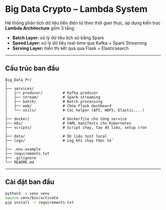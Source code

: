 # Big Data Crypto – Lambda System

Hệ thống phân tích dữ liệu tiền điện tử theo thời gian thực, áp dụng kiến trúc **Lambda Architecture** gồm 3 tầng:

- **Batch Layer:** xử lý dữ liệu lịch sử bằng Spark
- **Speed Layer:** xử lý dữ liệu real-time qua Kafka + Spark Streaming
- **Serving Layer:** hiển thị kết quả qua Flask + Elasticsearch

---

## Cấu trúc ban đầu

```
Big_Data_Pr/
│
├── services/
│   ├── producer/         # Kafka producer
│   ├── stream/           # Spark streaming
│   ├── batch/            # Batch processing
│   ├── web/              # Chứa Flask dashboard
│   └── utils/            # Các helper (API, HDFS, Elastic,...)
│
├── docker/               # Dockerfile cho từng service
├── k8s/                  # YAML manifests cho Kubernetes
├── scripts/              # Script chạy, tạo dữ liệu, setup cron
│
├── data/                 # Dữ liệu test local
├── logs/                 # Log khi chạy thực tế
│
├── .env.example
├── requirements.txt
├── .gitignore
└── README.md
```

---

## Cài đặt ban đầu

```bash
python3 -m venv venv
source venv/bin/activate
pip install -r requirements.txt
```